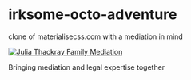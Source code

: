 # irksome-octo-adventure

clone of materialisecss.com with a mediation in mind

[![Julia Thackray Family Mediation](http://www.juliathackray.com/wp-content/uploads/2014/03/IMG_3662.jpg)](http://www.juliathackray.com/)

Bringing mediation and legal expertise together
